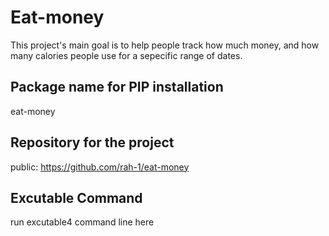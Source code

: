 
# Eat-money

This project's main goal is to help people track how much money, 
and how many calories people use for a sepecific range of dates.


## Package name for PIP installation 
eat-money

## Repository for the project 
public:
https://github.com/rah-1/eat-money 
## Excutable Command
run excutable4 command line here 
